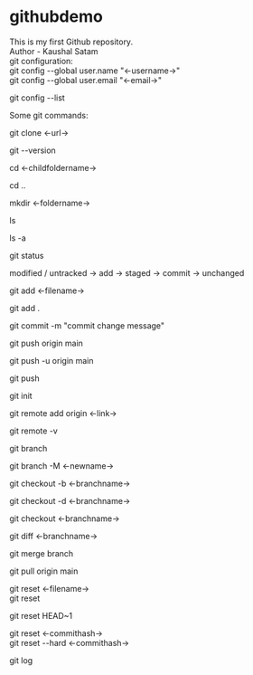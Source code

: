 # githubdemo

This is my first Github repository.<br>
Author - Kaushal Satam
<br>
git configuration:
<br>
git config --global user.name "<-username->"
<br>
git config --global user.email "<-email->"

<!-- to check configuration -->

git config --list

Some git commands:

<!-- cloning github repository/project -->

git clone <-url->

<!-- version -->

git --version

<!-- change directory to child folder -->

cd <-childfoldername->

<!-- change directory to parent folder -->

cd ..

<!-- create new folder -->

mkdir <-foldername->

<!-- list contents of the folder -->

ls

<!-- list contents of the folder including hidden files -->

ls -a

<!-- displays status of code -->

git status

modified / untracked -> add -> staged -> commit -> unchanged

<!-- add files / save changed files -->

git add <-filename->

<!-- to save multiple changes -->

git add .

<!-- commit -->

git commit -m "commit change message"

<!-- finally upload local repo content to remote repo -->

git push origin main

<!-- set upstream if you want to save your progress on same project/repo-->

git push -u origin main

<!-- next time you dont have type whole command, just type -->

git push

<!-- create new git repo -->

git init

<!-- command to run before pushing the repository on github to set remote repository -->
<!-- but firstly you have to create dummy repository on github to get the link and link
    the remote and local repositories together -->

git remote add origin <-link->

<!-- to check the remote repo -->

git remote -v

<!-- to check the current branch -->

git branch

<!-- to rename a branch -->

git branch -M <-newname->

<!-- new branch -->

git checkout -b <-branchname->

<!-- delete branch -->

git checkout -d <-branchname->

<!-- change branch -->

git checkout <-branchname->

<!-- merge branch -->
<!-- Way1 -->
<!-- to compare commits, branches, files & more -->

git diff <-branchname->

<!-- merge -->

git merge branch

<!-- Way 2 -->

<!-- by GitHub
Create a pull request.
Pull Request: It lets you tell others about changes you've pushed to a branch in a repository on GitHub. -->

<!-- pull command: used to fetch and download content from a remote repo and immediately update the local repo to match that content -->

git pull origin main

<!-- Resolving merge confict -->
<!-- An event that takes place when Git is unable to automatically resolve differences in code between two commits -->

<!-- undoing changes -->
<!-- case1: staged changes -->

git reset <-filename->
<br>
git reset

<!-- case2: commited changes(for one commit) -->

git reset HEAD~1

<!-- case3: commited changes(for many commits) -->
<!-- hash is unique value given to a particular commit -->

git reset <-commithash->
<br>
git reset --hard <-commithash->

<!-- to see older commit changes -->

git log

<!-- fork -->
<!-- A fork is a new repository that shares code and visibility settings with the original "upstream" -->
<!-- fork is a rough copy of a repository -->

<!-- You can use fork to copy others project make changes and then create pull request to merge changes with original project/repo-->
